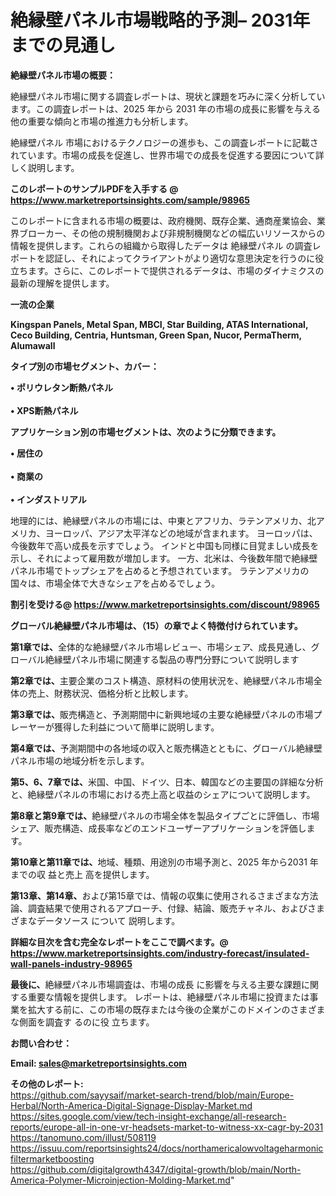# 絶縁壁パネル市場戦略的予測– 2031年までの見通し

<strong><b>絶縁壁パネル市場の概要：</b></strong>

絶縁壁パネル市場に関する調査レポートは、現状と課題を巧みに深く分析しています。この調査レポートは、2025 年から 2031 年の市場の成長に影響を与える他の重要な傾向と市場の推進力も分析します。

絶縁壁パネル 市場におけるテクノロジーの進歩も、この調査レポートに記載されています。市場の成長を促進し、世界市場での成長を促進する要因について詳しく説明します。

<strong>このレポートのサンプルPDFを入手する @ <a href=https://www.marketreportsinsights.com/sample/98965>https://www.marketreportsinsights.com/sample/98965</a></strong>

このレポートに含まれる市場の概要は、政府機関、既存企業、通商産業協会、業界ブローカー、その他の規制機関および非規制機関などの幅広いリソースからの情報を提供します。これらの組織から取得したデータは 絶縁壁パネル の調査レポートを認証し、それによってクライアントがより適切な意思決定を行うのに役立ちます。さらに、このレポートで提供されるデータは、市場のダイナミクスの最新の理解を提供します。

<strong>一流の企業</strong>

<strong><b>Kingspan Panels, Metal Span, MBCI, Star Building, ATAS International, Ceco Building, Centria, Huntsman, Green Span, Nucor, PermaTherm, Alumawall</b></strong>

<strong><b>タイプ別の市場セグメント、カバー：</b></strong>

<strong>• ポリウレタン断熱パネル<br><br>• XPS断熱パネル</strong>

<strong><b>アプリケーション別の市場セグメントは、次のように分類できます。</b></strong>

<strong>• 居住の<br><br>• 商業の<br><br>• インダストリアル</strong>

 地理的には、絶縁壁パネルの市場には、中東とアフリカ、ラテンアメリカ、北アメリカ、ヨーロッパ、アジア太平洋などの地域が含まれます。 ヨーロッパは、今後数年で高い成長を示すでしょう。 インドと中国も同様に目覚ましい成長を示し、それによって雇用数が増加します。 一方、北米は、今後数年間で絶縁壁パネル市場でトップシェアを占めると予想されています。 ラテンアメリカの国々は、市場全体で大きなシェアを占めるでしょう。

<strong>割引を受ける@ <a href=https://www.marketreportsinsights.com/discount/98965>https://www.marketreportsinsights.com/discount/98965</a></strong>

<strong><b>グローバル絶縁壁パネル市場は、（15）の章でよく特徴付けられています。</b></strong>

<strong><b>第</b></strong><strong><b>1章では、</b></strong>全体的な絶縁壁パネル市場レビュー、市場シェア、成長見通し、グローバル絶縁壁パネル市場に関連する製品の専門分野について説明します

<strong><b>第2章では、</b></strong>主要企業のコスト構造、原材料の使用状況を、絶縁壁パネル市場全体の売上、財務状況、価格分析と比較します。

<strong><b>第3章では、</b></strong>販売構造と、予測期間中に新興地域の主要な絶縁壁パネルの市場プレーヤーが獲得した利益について簡単に説明します。

<strong><b>第4章では、</b></strong>予測期間中の各地域の収入と販売構造とともに、グローバル絶縁壁パネル市場の地域分析を示します。

<strong><b>第5、6、7章では、</b></strong>米国、中国、ドイツ、日本、韓国などの主要国の詳細な分析と、絶縁壁パネルの市場における売上高と収益のシェアについて説明します。

<strong><b>第8章と第9章では、</b></strong>絶縁壁パネルの市場全体を製品タイプごとに評価し、市場シェア、販売構造、成長率などのエンドユーザーアプリケーションを評価します。

<strong><b>第10章と第11章では、</b></strong>地域、種類、用途別の市場予測と、2025 年から2031 年までの収 益と売上 高を提供します。

<strong><b>第13章、第14章、</b></strong>および第15章では、情報の収集に使用されるさまざまな方法論、調査結果で使用されるアプローチ、付録、結論、販売チャネル、およびさまざまなデータソース について 説明します。

<strong>詳細な目次を含む完全なレポートをここで調べます。@ <a href=https://www.marketreportsinsights.com/industry-forecast/insulated-wall-panels-industry-98965>https://www.marketreportsinsights.com/industry-forecast/insulated-wall-panels-industry-98965</a></strong>

<strong><b>最後に、</b></strong>絶縁壁パネル市場調査は、市場の成長 に影響を</a>与える主要な課題に関する重要な情報を提供します。 レポートは、絶縁壁パネル市場に投資または事業を拡大する前に、この市場の既存または今後の企業がこのドメインのさまざまな側面を調査す るのに役 立ちます。

<strong><b>お問い合わせ：</b></strong>

<strong>Email: </strong><a href=mailto:sales@marketreportsinsights.com><strong>sales@marketreportsinsights.com</strong></a>

<strong>その他のレポート:</strong>
<br>
<a href=https://github.com/sayysaif/market-search-trend/blob/main/Europe-Herbal/North-America-Digital-Signage-Display-Market.md>https://github.com/sayysaif/market-search-trend/blob/main/Europe-Herbal/North-America-Digital-Signage-Display-Market.md</a>
<br>
<a href=https://sites.google.com/view/tech-insight-exchange/all-research-reports/europe-all-in-one-vr-headsets-market-to-witness-xx-cagr-by-2031>https://sites.google.com/view/tech-insight-exchange/all-research-reports/europe-all-in-one-vr-headsets-market-to-witness-xx-cagr-by-2031</a>
<br>
<a href=https://tanomuno.com/illust/508119>https://tanomuno.com/illust/508119</a>
<br>
<a href=https://issuu.com/reportsinsights24/docs/northamericalowvoltageharmonicfiltermarketboosting>https://issuu.com/reportsinsights24/docs/northamericalowvoltageharmonicfiltermarketboosting</a>
<br>
<a href=https://github.com/digitalgrowth4347/digital-growth/blob/main/North-America-Polymer-Microinjection-Molding-Market.md>https://github.com/digitalgrowth4347/digital-growth/blob/main/North-America-Polymer-Microinjection-Molding-Market.md</a>"
